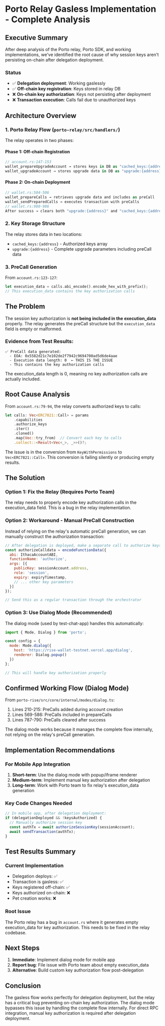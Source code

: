 # Porto Relay Gasless Implementation - Complete Analysis

## Executive Summary

After deep analysis of the Porto relay, Porto SDK, and working implementations, we've identified the root cause of why session keys aren't persisting on-chain after delegation deployment.

### Status
- ✅ **Delegation deployment**: Working gaslessly  
- ✅ **Off-chain key registration**: Keys stored in relay DB
- ❌ **On-chain key authorization**: Keys not persisting after deployment
- ❌ **Transaction execution**: Calls fail due to unauthorized keys

## Architecture Overview

### 1. Porto Relay Flow (`porto-relay/src/handlers/`)

The relay operates in two phases:

#### Phase 1: Off-chain Registration
```rust
// account.rs:147-153
wallet_prepareUpgradeAccount → stores keys in DB as "cached_keys:{address}"
wallet_upgradeAccount → stores upgrade data in DB as "upgrade:{address}"
```

#### Phase 2: On-chain Deployment
```rust
// wallet.rs:504-506
wallet_prepareCalls → retrieves upgrade data and includes as preCall
wallet_sendPreparedCalls → executes transaction with preCalls
// wallet.rs:980-986
After success → clears both "upgrade:{address}" and "cached_keys:{address}"
```

### 2. Key Storage Structure

The relay stores data in two locations:
- `cached_keys:{address}` - Authorized keys array
- `upgrade:{address}` - Complete upgrade parameters including preCall data

### 3. PreCall Generation

From `account.rs:123-127`:
```rust
let execution_data = calls.abi_encode().encode_hex_with_prefix();
// This execution_data contains the key authorization calls
```

## The Problem

The session key authorization is **not being included in the execution_data** properly. The relay generates the preCall structure but the `execution_data` field is empty or malformed.

### Evidence from Test Results:
```
✅ PreCall data generated:
  - EOA: 0x5582d21c7e102de2f7942c9694700ad5d6de4aae
  - Execution data length: 0  ← THIS IS THE ISSUE
  - This contains the key authorization calls
```

The execution_data length is 0, meaning no key authorization calls are actually included.

## Root Cause Analysis

From `account.rs:79-94`, the relay converts authorized keys to calls:
```rust
let calls: Vec<ERC7821::Call> = params
    .capabilities
    .authorize_keys
    .iter()
    .cloned()
    .map(Vec::try_from)  // Convert each key to calls
    .collect::<Result<Vec<_>, _>>()?;
```

The issue is in the conversion from `KeyWithPermissions` to `Vec<ERC7821::Call>`. This conversion is failing silently or producing empty results.

## The Solution

### Option 1: Fix the Relay (Requires Porto Team)
The relay needs to properly encode key authorization calls in the execution_data field. This is a bug in the relay implementation.

### Option 2: Workaround - Manual PreCall Construction
Instead of relying on the relay's automatic preCall generation, we can manually construct the authorization transaction:

```javascript
// After delegation is deployed, make a separate call to authorize keys
const authorizeCalldata = encodeFunctionData({
  abi: IthacaAccountABI,
  functionName: 'authorize',
  args: [{
    publicKey: sessionAccount.address,
    role: 'session',
    expiry: expiryTimestamp,
    // ... other key parameters
  }]
});

// Send this as a regular transaction through the orchestrator
```

### Option 3: Use Dialog Mode (Recommended)
The dialog mode (used by test-chat-app) handles this automatically:

```javascript
import { Mode, Dialog } from 'porto';

const config = {
  mode: Mode.dialog({
    host: 'https://rise-wallet-testnet.vercel.app/dialog',
    renderer: Dialog.popup()
  })
};

// This will handle key authorization properly
```

## Confirmed Working Flow (Dialog Mode)

From `porto-rise/src/core/internal/modes/dialog.ts`:
1. Lines 210-215: PreCalls added during account creation
2. Lines 569-586: PreCalls included in prepareCalls
3. Lines 787-790: PreCalls cleared after success

The dialog mode works because it manages the complete flow internally, not relying on the relay's preCall generation.

## Implementation Recommendations

### For Mobile App Integration

1. **Short-term**: Use the dialog mode with popup/iframe renderer
2. **Medium-term**: Implement manual key authorization after delegation
3. **Long-term**: Work with Porto team to fix relay's execution_data generation

### Key Code Changes Needed

```javascript
// In mobile app, after delegation deployment:
if (delegationDeployed && !keysAuthorized) {
  // Manually authorize session key
  const authTx = await authorizeSessionKey(sessionAccount);
  await sendTransaction(authTx);
}
```

## Test Results Summary

### Current Implementation
- Delegation deploys: ✅
- Transaction is gasless: ✅  
- Keys registered off-chain: ✅
- Keys authorized on-chain: ❌
- Pet creation works: ❌

### Root Issue
The Porto relay has a bug in `account.rs` where it generates empty execution_data for key authorization. This needs to be fixed in the relay codebase.

## Next Steps

1. **Immediate**: Implement dialog mode for mobile app
2. **Report bug**: File issue with Porto team about empty execution_data
3. **Alternative**: Build custom key authorization flow post-delegation

## Conclusion

The gasless flow works perfectly for delegation deployment, but the relay has a critical bug preventing on-chain key authorization. The dialog mode bypasses this issue by handling the complete flow internally. For direct RPC integration, manual key authorization is required after delegation deployment.